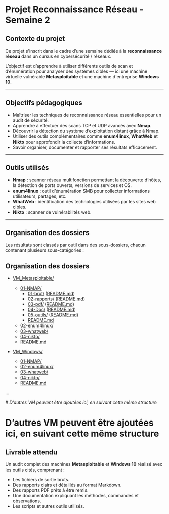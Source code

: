 # Projet Reconnaissance Réseau - Semaine 2

## Contexte du projet

Ce projet s'inscrit dans le cadre d’une semaine dédiée à la **reconnaissance réseau** dans un cursus en cybersécurité / réseaux.

L’objectif est d’apprendre à utiliser différents outils de scan et d’énumération pour analyser des systèmes cibles — ici une machine virtuelle vulnérable **Metasploitable** et une machine d'entreprise **Windows 10**.

---

## Objectifs pédagogiques

- Maîtriser les techniques de reconnaissance réseau essentielles pour un audit de sécurité.
- Apprendre à effectuer des scans TCP et UDP avancés avec **Nmap**.
- Découvrir la détection du système d’exploitation distant grâce à Nmap.
- Utiliser des outils complémentaires comme **enum4linux**, **WhatWeb** et **Nikto** pour approfondir la collecte d’informations.
- Savoir organiser, documenter et rapporter ses résultats efficacement.

---

## Outils utilisés

- **Nmap** : scanner réseau multifonction permettant la découverte d’hôtes, la détection de ports ouverts, versions de services et OS.
- **enum4linux** : outil d’énumération SMB pour collecter informations utilisateurs, partages, etc.
- **WhatWeb** : identification des technologies utilisées par les sites web cibles.
- **Nikto** : scanner de vulnérabilités web.

---

## Organisation des dossiers

Les résultats sont classés par outil dans des sous-dossiers, chacun contenant plusieurs sous-catégories :

## Organisation des dossiers

- [VM_Metasploitable/](./VM_Metasploitable)
  - [01-NMAP/](./VM_Metasploitable/01-NMAP)
    - [01-brut/](./VM_Metasploitable/01-NMAP/01-brut) ([README.md](./VM_Metasploitable/01-NMAP/01-brut/README.md))
    - [02-rapports/](./VM_Metasploitable/01-NMAP/02-rapports) ([README.md](./VM_Metasploitable/01-NMAP/02-rapports/README.md))
    - [03-pdf/](./VM_Metasploitable/01-NMAP/03-pdf) ([README.md](./VM_Metasploitable/01-NMAP/03-pdf/README.md))
    - [04-Doc/](./VM_Metasploitable/01-NMAP/04-Doc) ([README.md](./VM_Metasploitable/01-NMAP/04-Doc/README.md))
    - [05-outils/](./VM_Metasploitable/01-NMAP/05-outils) ([README.md](./VM_Metasploitable/01-NMAP/05-outils/README.md))
    - [README.md](./VM_Metasploitable/01-NMAP/README.md)
  - [02-enum4linux/](./VM_Metasploitable/02-enum4linux)
  - [03-whatweb/](./VM_Metasploitable/03-whatweb)
  - [04-nikto/](./VM_Metasploitable/04-nikto)
  - [README.md](./VM_Metasploitable/README.md)

- [VM_Windows/](./VM_Windows)
  - [01-NMAP/](./VM_Windows/01-NMAP)
  - [02-enum4linux/](./VM_Windows/02-enum4linux)
  - [03-whatweb/](./VM_Windows/03-whatweb)
  - [04-nikto/](./VM_Windows/04-nikto)
  - [README.md](./VM_Windows/README.md)

...

<span style="font-style: italic;"># D’autres VM peuvent être ajoutées ici, en suivant cette même structure</span>

# D’autres VM peuvent être ajoutées ici, en suivant cette même structure

## Livrable attendu

Un audit complet des machines **Metasploitable** et **Windows 10** réalisé avec les outils cités, comprenant :

- Les fichiers de sortie bruts.
- Des rapports clairs et détaillés au format Markdown.
- Des rapports PDF prêts à être remis.
- Une documentation expliquant les méthodes, commandes et observations.
- Les scripts et autres outils utilisés.